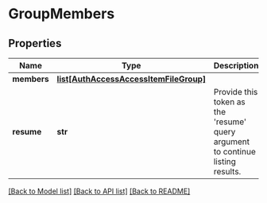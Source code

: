 # GroupMembers

## Properties
Name | Type | Description | Notes
------------ | ------------- | ------------- | -------------
**members** | [**list[AuthAccessAccessItemFileGroup]**](AuthAccessAccessItemFileGroup.md) |  | [optional] 
**resume** | **str** | Provide this token as the &#39;resume&#39; query argument to continue listing results. | [optional] 

[[Back to Model list]](../README.md#documentation-for-models) [[Back to API list]](../README.md#documentation-for-api-endpoints) [[Back to README]](../README.md)


